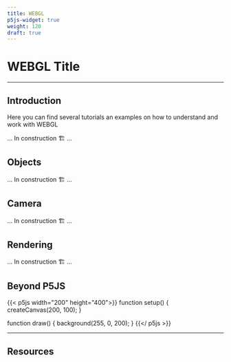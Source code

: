 ```yaml
---
title: WEBGL
p5js-widget: true
weight: 120
draft: true
---
```


# WEBGL Title

---

## Introduction

Here you can find several tutorials an examples on how to understand and work with WEBGL

... In construction 🏗️ ...

## Objects

... In construction 🏗️ ...

## Camera

... In construction 🏗️ ...

## Rendering

... In construction 🏗️ ...

## Beyond P5JS

{{< p5js width="200" height="400">}}
function setup() {
createCanvas(200, 100);
}

function draw() {
background(255, 0, 200);
}
{{</ p5js >}}

---

## Resources

<!-- https://gpu.rocks/#/examples -->
